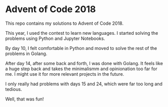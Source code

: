 # Advent of Code 2018

This repo contains my solutions to Advent of Code 2018.

This year, I used the contest to learn new languages. I started solving the problems using Python and Jupyter Notebooks.

By day 10, I felt comfortable in Python and moved to solve the rest of the problems in Golang.

After day 14, after some back and forth, I was done with Golang. It feels like a huge step back and takes the minimalismm and opinionation too far for me. I might use it for more relevant projects in the future.

I only really had problems with days 15 and 24, which were far too long and tedious.

Well, that was fun!